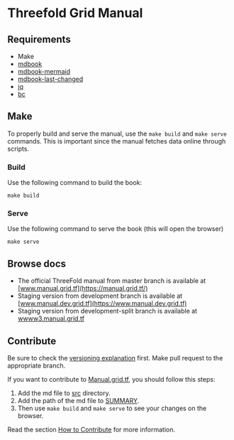 # Threefold Grid Manual

## Requirements

- Make
- [mdbook](https://rust-lang.github.io/mdBook/guide/installation.html)
- [mdbook-mermaid](https://github.com/badboy/mdbook-mermaid)
- [mdbook-last-changed](https://github.com/badboy/mdbook-last-changed)
- [jq](https://jqlang.github.io/jq/)
- [bc](https://www.gnu.org/software/bc/)

## Make

To properly build and serve the manual, use the `make build` and `make serve` commands. This is important since the manual fetches data online through scripts.

### Build

Use the following command to build the book:

`make build`

### Serve

Use the following command to serve the book (this will open the browser)

`make serve`

## Browse docs

- The official ThreeFold manual from master branch is available at [www.manual.grid.tf](https://manual.grid.tf/)
- Staging version from development branch is available at [www.manual.dev.grid.tf](https://www.manual.dev.grid.tf)
- Staging version from development-split branch is available at [wwww3.manual.grid.tf](https://www3.manual.grid.tf)

## Contribute

Be sure to check the [versioning explanation](./versioning.md) first. Make pull request to the appropriate branch.

If you want to contribute to [Manual.grid.tf](https://manual.grid.tf/), you should follow this steps:

1. Add the md file to [src](./src) directory.
2. Add the path of the md file to [SUMMARY](./src/SUMMARY.md).
3. Then use `make build` and `make serve` to see your changes on the browser.

Read the section [How to Contribute](https://manual.grid.tf/knowledge_base/collaboration/contribute.html) for more information.
